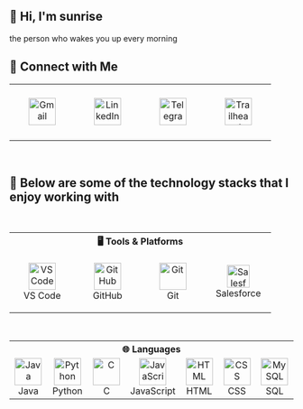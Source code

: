 ## 👋 Hi, I'm sunrise

the person who wakes you up every morning

## 🔗 Connect with Me

<div align="center">
  <table>
    <tr>
      <td align="center" width="100" height="100">
        <a href="mailto:sunrisex16@gmail.com">
          <img src="https://upload.wikimedia.org/wikipedia/commons/7/7e/Gmail_icon_%282020%29.svg" width="48"
            height="48" alt="Gmail" />
        </a>
      </td>
      <td align="center" width="100" height="100">
        <a href="https://linkedin.com/in/sunrisex16">
          <img src="https://skillicons.dev/icons?i=linkedin" width="48" height="48" alt="LinkedIn" />
        </a>
      </td>
      <td align="center" width="100" height="100">
        <a href="https://t.me/sunrisex16">
          <img src="https://upload.wikimedia.org/wikipedia/commons/8/82/Telegram_logo.svg" width="48" height="48"
            alt="Telegram" />
        </a>
      </td>
      <td align="center" width="100" height="100">
        <a href="https://www.salesforce.com/trailblazer/sunrisex16">
          <img
            src="https://res.cloudinary.com/trailhead/image/upload/public-trailhead/assets/images/trailhead-logo-white-outline.png"
            width="48" height="48" alt="Trailhead" />
        </a>
      </td>
    </tr>
  </table>
</div>

<br>

## 🚀 Below are some of the technology stacks that I enjoy working with

<br>

<div align="center">
  <table>
    <tr>
      <th colspan="6">🖥️ Tools & Platforms</th>
    </tr>
    <tr>
      <td align="center" width="100"> <img src="https://skillicons.dev/icons?i=vscode" width="48" height="48"
          alt="VS Code" /> <br>VS Code</td>
      <td align="center" width="100"> <img src="https://skillicons.dev/icons?i=github" width="48" height="48"
          alt="GitHub" /> <br>GitHub</td>
      <td align="center" width="100"> <img src="https://skillicons.dev/icons?i=git" width="48" height="48"
          alt="Git" /> <br>Git</td>
<!--       <td align="center" width="100"> <img src="https://skillicons.dev/icons?i=svg" width="48" height="48"
          alt="SVG" /> <br>SVG</td> -->
      <td align="center" width="100" height="106"> <img src="https://www.salesforce.com/content/dam/sfdc-docs/www/logos/logo-salesforce.svg" height="40"
          alt="Salesforce" /> <br>Salesforce</td>
    </tr>
  </table>
</div>

<br>

<div align="center">
  <table>
    <tr>
      <th colspan="7">🌐 Languages</th>
    </tr>
    <tr>
      <td align="center" width="100"> <img src="https://skillicons.dev/icons?i=java" width="48" height="48"
          alt="Java" /> <br>Java </td>
      <td align="center" width="100"> <img src="https://skillicons.dev/icons?i=python" width="48" height="48"
          alt="Python" /> <br>Python </td>
      <td align="center" width="100"> <img src="https://skillicons.dev/icons?i=c" width="48" height="48" alt="C" />
        <br>C </td>
      <td align="center" width="100"> <img src="https://skillicons.dev/icons?i=javascript" width="48" height="48"
          alt="JavaScript" /> <br>JavaScript </td>
      <td align="center" width="100"> <img src="https://skillicons.dev/icons?i=html" width="48" height="48"
          alt="HTML" /> <br>HTML </td>
      <td align="center" width="100"> <img src="https://skillicons.dev/icons?i=css" width="48" height="48" alt="CSS" />
        <br>CSS </td>
      <td align="center" width="100"> <img src="https://skillicons.dev/icons?i=mysql" width="48" height="48"
          alt="MySQL" /> <br>SQL </td>
    </tr>
  </table>
</div>
